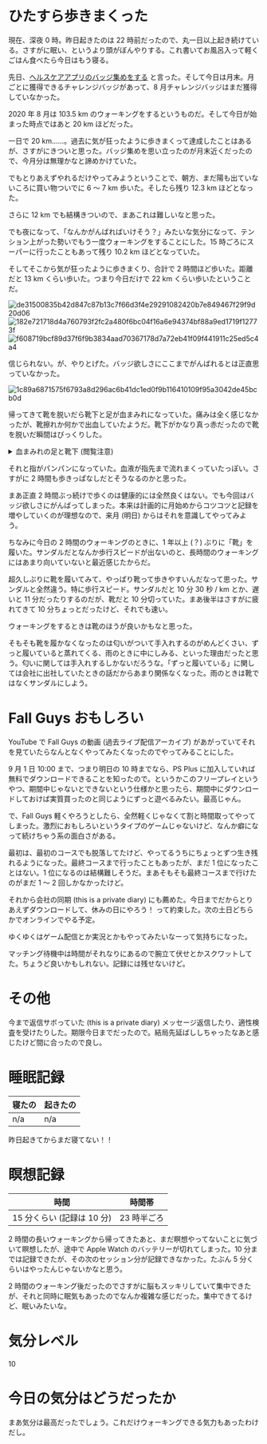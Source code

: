 # ひたすら歩きまくった
現在、深夜 0 時。昨日起きたのは 22 時前だったので、丸一日以上起き続けている。さすがに眠い、というより頭がぼんやりする。これ書いてお風呂入って軽くごはん食べたら今日はもう寝る。

先日、[ヘルスケアアプリのバッジ集めをする](/2020/08/30?highlight=バッジ集めを意識的にやってみようかなと思った) と言った。そして今日は月末。月ごとに獲得できるチャレンジバッジがあって、8 月チャレンジバッジはまだ獲得していなかった。

2020 年 8 月は 103.5 km のウォーキングをするというものだ。そして今日が始まった時点ではあと 20 km ほどだった。

一日で 20 km......。過去に気が狂ったように歩きまくって達成したことはあるが、さすがにきついと思った。バッジ集めを思い立ったのが月末近くだったので、今月分は無理かなと諦めかけていた。

でもとりあえずやれるだけやってみようということで、朝方、まだ陽も出ていないころに買い物ついでに 6 〜 7 km 歩いた。そしたら残り 12.3 km ほどとなった。

さらに 12 km でも結構きついので、まあこれは難しいなと思った。

でも夜になって、「なんかがんばればいけそう？」みたいな気分になって、テンション上がった勢いでもう一度ウォーキングをすることにした。15 時ごろにスーパーに行ったこともあって残り 10.2 km ほどとなっていた。

そしてそこから気が狂ったように歩きまくり、合計で 2 時間ほど歩いた。距離だと 13 km くらい歩いた。つまり今日だけで 22 km くらい歩いたということだ。

![de31500835b42d847c87b13c7f66d3f4e29291082420b7e849467f29f9d20d06](/images/2020/08/de31500835b42d847c87b13c7f66d3f4e29291082420b7e849467f29f9d20d06.png)
![182e721718d4a760793f2fc2a480f6bc04f16a6e94374bf88a9ed1719f12773f](/images/2020/08/182e721718d4a760793f2fc2a480f6bc04f16a6e94374bf88a9ed1719f12773f.jpeg)
![f608719bcf89d37f6f9b3834aad70367178d7a72eb41f09f441911c25ed5c4a4](/images/2020/08/f608719bcf89d37f6f9b3834aad70367178d7a72eb41f09f441911c25ed5c4a4.png)

信じられない。が、やりとげた。バッジ欲しさにここまでがんばれるとは正直思っていなかった。

![1c89a6871575f6793a8d296ac6b41dc1ed0f9b116410109f95a3042de45bcb0d](/images/2020/08/1c89a6871575f6793a8d296ac6b41dc1ed0f9b116410109f95a3042de45bcb0d.png)

帰ってきて靴を脱いだら靴下と足が血まみれになっていた。痛みは全く感じなかったが、靴擦れか何かで出血していたようだ。靴下がかなり真っ赤だったので靴を脱いだ瞬間はびっくりした。

<details><summary>血まみれの足と靴下 (閲覧注意)</summary><div>

![c8bc48302b3020a0facc27bc6aa872c718678dcd49b91d491ad4f01bb7b45fa8](/images/2020/08/c8bc48302b3020a0facc27bc6aa872c718678dcd49b91d491ad4f01bb7b45fa8.jpeg)
![5010c22de014b937ea46998758a89c62b63084bc0acd06cfe277cf537d1de097](/images/2020/08/5010c22de014b937ea46998758a89c62b63084bc0acd06cfe277cf537d1de097.jpeg)
![01b19cd7e0d55c9fa538bdf176816332b13d74996bc3f813349d9da98b2cff27](/images/2020/08/01b19cd7e0d55c9fa538bdf176816332b13d74996bc3f813349d9da98b2cff27.jpeg)
![224af97f3cbd17cc63dc7720cbc055d69aa47e3b6fcff8b94e73103de016d60e](/images/2020/08/224af97f3cbd17cc63dc7720cbc055d69aa47e3b6fcff8b94e73103de016d60e.jpeg)
![6c0080ca734608266f9221608f88068b100146dc411b32b75d00f8439bb00f37](/images/2020/08/6c0080ca734608266f9221608f88068b100146dc411b32b75d00f8439bb00f37.jpeg)
</div></details>

それと指がパンパンになっていた。血液が指先まで流れまくっていたっぽい。さすがに 2 時間も歩きっぱなしだとそうなるのかと思った。

まあ正直 2 時間ぶっ続けで歩くのは健康的には全然良くはない。でも今回はバッジ欲しさにがんばってしまった。本来は計画的に月始めからコツコツと記録を増やしていくのが理想なので、来月 (明日) からはそれを意識してやってみよう。

ちなみに今日の 2 時間のウォーキングのときに、1 年以上 (？) ぶりに「靴」を履いた。サンダルだとなんか歩行スピードが出ないのと、長時間のウォーキングにはあまり向いていないと最近感じたからだ。

超久しぶりに靴を履いてみて、やっぱり靴って歩きやすいんだなって思った。サンダルと全然違う。特に歩行スピード。サンダルだと 10 分 30 秒 / km とか、遅いと 11 分だったりするのだが、靴だと 10 分切っていた。まあ後半はさすがに疲れてきて 10 分ちょっとだったけど、それでも速い。

ウォーキングをするときは靴のほうが良いかもなと思った。

そもそも靴を履かなくなったのは匂いがついて手入れするのがめんどくさい、ずっと履いていると蒸れてくる、雨のときに中にしみる、といった理由だったと思う。匂いに関しては手入れするしかないだろうな。「ずっと履いている」に関しては会社に出社していたときの話だからあまり関係なくなった。雨のときは靴ではなくサンダルにしよう。

# Fall Guys おもしろい
YouTube で Fall Guys の動画 (過去ライブ配信アーカイブ) があがっていてそれを見ていたらなんとなくやってみたくなったのでやってみることにした。

9 月 1 日 10:00 まで、つまり明日の 10 時までなら、PS Plus に加入していれば無料でダウンロードできることを知ったので。というかこのフリープレイというやつ、期間中じゃないとできないという仕様かと思ったら、期間中にダウンロードしておけば実質買ったのと同じようにずっと遊べるみたい。最高じゃん。

で、Fall Guys 軽くやろうとしたら、全然軽くじゃなくて割と時間取ってやってしまった。激烈におもしろいというタイプのゲームじゃないけど、なんか癖になって続けちゃう系の面白さがある。

最初は、最初のコースでも脱落してたけど、やってるうちにちょっとずつ生き残れるようになった。最終コースまで行ったこともあったが、まだ 1 位になったことはない。1 位になるのは結構難しそうだ。まあそもそも最終コースまで行けたのがまだ 1 〜 2 回しかなかったけど。

それから会社の同期 (this is a private diary) にも薦めた。今日までだからとりあえずダウンロードして、休みの日にやろう！ って約束した。次の土日どちらかでオンラインでやる予定。

ゆくゆくはゲーム配信とか実況とかもやってみたいなーって気持ちになった。

マッチング待機中は時間がそれなりにあるので腕立て伏せとかスクワットしてた。ちょうど良いかもしれない。記録には残せないけど。

# その他
今まで返信サボっていた (this is a private diary) メッセージ返信したり、適性検査を受けたりした。期限今日までだったので。結局先延ばししちゃったなあと感じたけど間に合ったので良し。



# 睡眠記録
| 寝たの | 起きたの |
|---|---|
| n/a | n/a |

昨日起きてからまだ寝てない！！



# 瞑想記録
| 時間 | 時間帯 |
|---|---|
| 15 分くらい (記録は 10 分) | 23 時半ごろ |

2 時間の長いウォーキングから帰ってきたあと、まだ瞑想やってないことに気づいて瞑想したが、途中で Apple Watch のバッテリーが切れてしまった。10 分までは記録できたが、その次のセッション分が記録できなかった。たぶん 5 分くらいはやったんじゃないかなと思う。

2 時間のウォーキング後だったのでさすがに脳もスッキリしていて集中できたが、それと同時に眠気もあったのでなんか複雑な感じだった。集中できてるけど、眠いみたいな。



# 気分レベル
10



# 今日の気分はどうだったか
まあ気分は最高だったでしょう。これだけウォーキングできる気力もあったわけだし。
